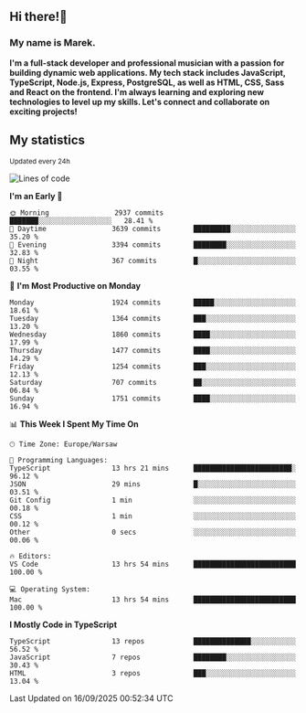 ## Hi there!👋 ##
### My name is Marek. ###

**I'm a full-stack developer and professional musician with a passion for building dynamic web applications. My tech stack includes JavaScript, TypeScript, Node.js, Express, PostgreSQL, as well as HTML, CSS, Sass and React on the frontend. I'm always learning and exploring new technologies to level up my skills. Let's connect and collaborate on exciting projects!**

## My statistics ##
<sub>Updated every 24h</sub>
<!--START_SECTION:waka-->
![Lines of code](https://img.shields.io/badge/From%20Hello%20World%20I%27ve%20Written-1.4%20million%20lines%20of%20code-blue)

**I'm an Early 🐤** 

```text
🌞 Morning                2937 commits        ███████░░░░░░░░░░░░░░░░░░   28.41 % 
🌆 Daytime                3639 commits        █████████░░░░░░░░░░░░░░░░   35.20 % 
🌃 Evening                3394 commits        ████████░░░░░░░░░░░░░░░░░   32.83 % 
🌙 Night                  367 commits         █░░░░░░░░░░░░░░░░░░░░░░░░   03.55 % 
```
📅 **I'm Most Productive on Monday** 

```text
Monday                   1924 commits        █████░░░░░░░░░░░░░░░░░░░░   18.61 % 
Tuesday                  1364 commits        ███░░░░░░░░░░░░░░░░░░░░░░   13.20 % 
Wednesday                1860 commits        ████░░░░░░░░░░░░░░░░░░░░░   17.99 % 
Thursday                 1477 commits        ████░░░░░░░░░░░░░░░░░░░░░   14.29 % 
Friday                   1254 commits        ███░░░░░░░░░░░░░░░░░░░░░░   12.13 % 
Saturday                 707 commits         ██░░░░░░░░░░░░░░░░░░░░░░░   06.84 % 
Sunday                   1751 commits        ████░░░░░░░░░░░░░░░░░░░░░   16.94 % 
```


📊 **This Week I Spent My Time On** 

```text
🕑︎ Time Zone: Europe/Warsaw

💬 Programming Languages: 
TypeScript               13 hrs 21 mins      ████████████████████████░   96.12 % 
JSON                     29 mins             █░░░░░░░░░░░░░░░░░░░░░░░░   03.51 % 
Git Config               1 min               ░░░░░░░░░░░░░░░░░░░░░░░░░   00.18 % 
CSS                      1 min               ░░░░░░░░░░░░░░░░░░░░░░░░░   00.12 % 
Other                    0 secs              ░░░░░░░░░░░░░░░░░░░░░░░░░   00.06 % 

🔥 Editors: 
VS Code                  13 hrs 54 mins      █████████████████████████   100.00 % 

💻 Operating System: 
Mac                      13 hrs 54 mins      █████████████████████████   100.00 % 
```

**I Mostly Code in TypeScript** 

```text
TypeScript               13 repos            ██████████████░░░░░░░░░░░   56.52 % 
JavaScript               7 repos             ████████░░░░░░░░░░░░░░░░░   30.43 % 
HTML                     3 repos             ███░░░░░░░░░░░░░░░░░░░░░░   13.04 % 
```




 Last Updated on 16/09/2025 00:52:34 UTC
<!--END_SECTION:waka-->

<!--
**MarekSax/MarekSax** is a ✨ _special_ ✨ repository because its `README.md` (this file) appears on your GitHub profile.

Here are some ideas to get you started:

- 🔭 I’m currently working on ...
- 🌱 I’m currently learning ...
- 👯 I’m looking to collaborate on ...
- 🤔 I’m looking for help with ...
- 💬 Ask me about ...
- 📫 How to reach me: ...
- 😄 Pronouns: ...
- ⚡ Fun fact: ...
-->
